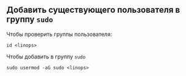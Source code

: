 ## Добавить существующего пользователя в группу `sudo`
Чтобы проверить группы пользователя:
```
id <linops>
```
Чтобы добавить в группу `sudo`
```
sudo usermod -aG sudo <linops>
```
